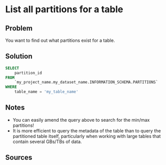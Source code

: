 # List all partitions for a table


## Problem
<!--
What do you want to achieve?
-->

You want to find out what partitions exist for a table.

## Solution
<!--
How do you do it>
-->

```sql
SELECT 
    partition_id
FROM 
    `my_project_name.my_dataset_name.INFORMATION_SCHEMA.PARTITIONS`
WHERE 
    table_name = 'my_table_name'
```


## Notes
<!--
The how, why, any caveats?
-->

- You can easily amend the query above to search for the min/max partitions!
- It is more efficient to query the metadata of the table than to query the partitioned table itself, particularly when working with large tables that contain several GBs/TBs of data.

## Sources
<!--
What links, blogs, articles helped you achieve this
-->

